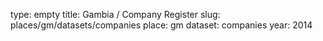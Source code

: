 type: empty
title: Gambia / Company Register
slug: places/gm/datasets/companies
place: gm
dataset: companies
year: 2014
